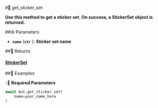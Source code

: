 #🔧 get_sticker_set

**Use this method to get a sticker set. On success, a StickerSet object is returned.**

##⚙️ Parameters

- **`name`** (**`str`** ): **Sticker set name**

##📲 Returns

#### [StickerSet](../types/StickerSet.md)

##📀 Examples

-🪫 **Required Parameters**

```python
await bot.get_sticker_set(
    name=your_name_here
)
```
